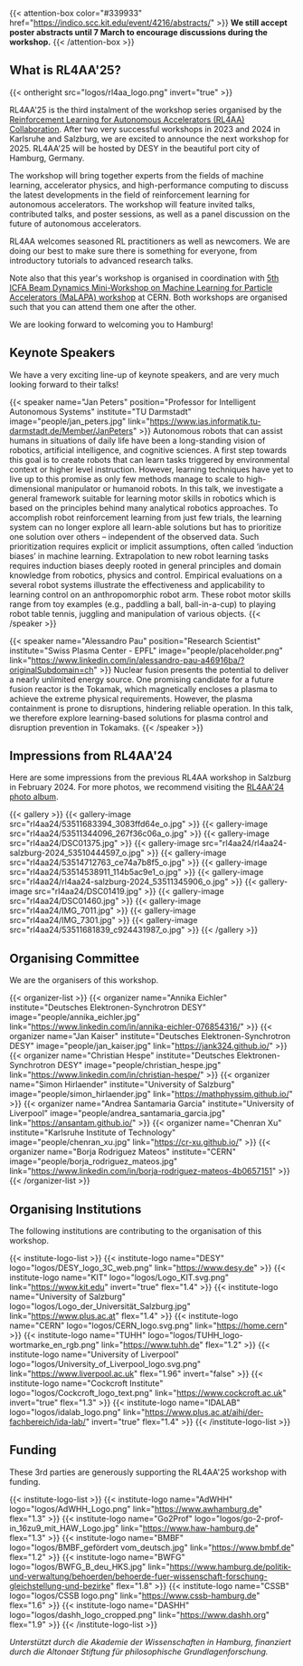 ---
---

{{< attention-box color="#339933" href="https://indico.scc.kit.edu/event/4216/abstracts/" >}}
**We still accept poster abstracts until 7 March to encourage discussions during the workshop.**
{{< /attention-box >}}

## What is RL4AA'25?

{{< ontheright src="logos/rl4aa_logo.png" invert="true" >}}

RL4AA'25 is the third instalment of the workshop series organised by the [Reinforcement Learning for Autonomous Accelerators (RL4AA) Collaboration](https://rl4aa.github.io/). After two very successful workshops in 2023 and 2024 in Karlsruhe and Salzburg, we are excited to announce the next workshop for 2025. RL4AA'25 will be hosted by DESY in the beautiful port city of Hamburg, Germany.

The workshop will bring together experts from the fields of machine learning, accelerator physics, and high-performance computing to discuss the latest developments in the field of reinforcement learning for autonomous accelerators. The workshop will feature invited talks, contributed talks, and poster sessions, as well as a panel discussion on the future of autonomous accelerators.

RL4AA welcomes seasoned RL practitioners as well as newcomers. We are doing our best to make sure there is something for everyone, from introductory tutorials to advanced research talks.

Note also that this year's workshop is organised in coordination with [5th ICFA Beam Dynamics Mini-Workshop on Machine Learning for Particle Accelerators (MaLAPA) workshop](https://indico.cern.ch/event/1382428/) at CERN. Both workshops are organised such that you can attend them one after the other.

We are looking forward to welcoming you to Hamburg!

## Keynote Speakers

We have a very exciting line-up of keynote speakers, and are very much looking forward to their talks!

{{< speaker name="Jan Peters" position="Professor for Intelligent Autonomous Systems" institute="TU Darmstadt" image="people/jan_peters.jpg" link="https://www.ias.informatik.tu-darmstadt.de/Member/JanPeters" >}}
Autonomous robots that can assist humans in situations of daily life have been a long-standing vision of robotics, artificial intelligence, and cognitive sciences. A first step towards this goal is to create robots that can learn tasks triggered by environmental context or higher level instruction. However, learning techniques have yet to live up to this promise as only few methods manage to scale to high-dimensional manipulator or humanoid robots. In this talk, we investigate a general framework suitable for learning motor skills in robotics which is based on the principles behind many analytical robotics approaches. To accomplish robot reinforcement learning from just few trials, the learning system can no longer explore all learn-able solutions but has to prioritize one solution over others – independent of the observed data. Such prioritization requires explicit or implicit assumptions, often called ‘induction biases’ in machine learning. Extrapolation to new robot learning tasks requires induction biases deeply rooted in general principles and domain knowledge from robotics, physics and control. Empirical evaluations on a several robot systems illustrate the effectiveness and applicability to learning control on an anthropomorphic robot arm. These robot motor skills range from toy examples (e.g., paddling a ball, ball-in-a-cup) to playing robot table tennis, juggling and manipulation of various objects.
{{< /speaker >}}

{{< speaker name="Alessandro Pau" position="Research Scientist" institute="Swiss Plasma Center - EPFL" image="people/placeholder.png" link="https://www.linkedin.com/in/alessandro-pau-a46916ba/?originalSubdomain=ch" >}}
Nuclear fusion presents the potential to deliver a nearly unlimited energy source. One promising candidate for a future fusion reactor is the Tokamak, which magnetically encloses a plasma to achieve the extreme physical requirements. However, the plasma containment is prone to disruptions, hindering reliable operation. In this talk, we therefore explore learning-based solutions for plasma control and disruption prevention in Tokamaks.
{{< /speaker >}}

## Impressions from RL4AA'24

Here are some impressions from the previous RL4AA workshop in Salzburg in February 2024. For more photos, we recommend visiting the [RL4AA'24 photo album](https://flic.kr/s/aHBqjBd84t).

{{< gallery >}}
{{< gallery-image src="rl4aa24/53511683394_3083ffd64e_o.jpg" >}}
{{< gallery-image src="rl4aa24/53511344096_267f36c06a_o.jpg" >}}
{{< gallery-image src="rl4aa24/DSC01375.jpg" >}}
{{< gallery-image src="rl4aa24/rl4aa24-salzburg-2024_53510444597_o.jpg" >}}
{{< gallery-image src="rl4aa24/53514712763_ce74a7b8f5_o.jpg" >}}
{{< gallery-image src="rl4aa24/53514538911_114b5ac9e1_o.jpg" >}}
{{< gallery-image src="rl4aa24/rl4aa24-salzburg-2024_53511345906_o.jpg" >}}
{{< gallery-image src="rl4aa24/DSC01419.jpg" >}}
{{< gallery-image src="rl4aa24/DSC01460.jpg" >}}
{{< gallery-image src="rl4aa24/IMG_7011.jpg" >}}
{{< gallery-image src="rl4aa24/IMG_7301.jpg" >}}
{{< gallery-image src="rl4aa24/53511681839_c924431987_o.jpg" >}}
{{< /gallery >}}

## Organising Committee

We are the organisers of this workshop.

{{< organizer-list >}}
{{< organizer name="Annika Eichler" institute="Deutsches Elektronen-Synchrotron DESY" image="people/annika_eichler.jpg" link="https://www.linkedin.com/in/annika-eichler-076854316/" >}}
{{< organizer name="Jan Kaiser" institute="Deutsches Elektronen-Synchrotron DESY" image="people/jan_kaiser.jpg" link="https://jank324.github.io/" >}}
{{< organizer name="Christian Hespe" institute="Deutsches Elektronen-Synchrotron DESY" image="people/christian_hespe.jpg" link="https://www.linkedin.com/in/christian-hespe/" >}}
{{< organizer name="Simon Hirlaender" institute="University of Salzburg" image="people/simon_hirlaender.jpg" link="https://mathphyssim.github.io/" >}}
{{< organizer name="Andrea Santamaria Garcia" institute="University of Liverpool" image="people/andrea_santamaria_garcia.jpg" link="https://ansantam.github.io/" >}}
{{< organizer name="Chenran Xu" institute="Karlsruhe Institute of Technology" image="people/chenran_xu.jpg" link="https://cr-xu.github.io/" >}}
{{< organizer name="Borja Rodriguez Mateos" institute="CERN" image="people/borja_rodriguez_mateos.jpg" link="https://www.linkedin.com/in/borja-rodriguez-mateos-4b0657151" >}}
{{< /organizer-list >}}

## Organising Institutions

The following institutions are contributing to the organisation of this workshop.

{{< institute-logo-list >}}
{{< institute-logo name="DESY" logo="logos/DESY_logo_3C_web.png" link="https://www.desy.de" >}}
{{< institute-logo name="KIT" logo="logos/Logo_KIT.svg.png" link="https://www.kit.edu" invert="true" flex="1.4" >}}
{{< institute-logo name="University of Salzburg" logo="logos/Logo_der_Universität_Salzburg.jpg" link="https://www.plus.ac.at" flex="1.4" >}}
{{< institute-logo name="CERN" logo="logos/CERN_logo.svg.png" link="https://home.cern" >}}
{{< institute-logo name="TUHH" logo="logos/TUHH_logo-wortmarke_en_rgb.png" link="https://www.tuhh.de" flex="1.2" >}}
{{< institute-logo name="University of Liverpool" logo="logos/University_of_Liverpool_logo.svg.png" link="https://www.liverpool.ac.uk" flex="1.96" invert="false" >}}
{{< institute-logo name="Cockcroft Institute" logo="logos/Cockcroft_logo_text.png" link="https://www.cockcroft.ac.uk" invert="true" flex="1.3" >}}
{{< institute-logo name="IDALAB" logo="logos/idalab_logo.png" link="https://www.plus.ac.at/aihi/der-fachbereich/ida-lab/" invert="true" flex="1.4" >}}
{{< /institute-logo-list >}}

## Funding

These 3rd parties are generously supporting the RL4AA'25 workshop with funding.

{{< institute-logo-list >}}
{{< institute-logo name="AdWHH" logo="logos/AdWHH_Logo.png" link="https://www.awhamburg.de" flex="1.3" >}}
{{< institute-logo name="Go2Prof" logo="logos/go-2-prof-in_16zu9_mit_HAW_Logo.jpg" link="https://www.haw-hamburg.de" flex="1.3" >}}
{{< institute-logo name="BMBF" logo="logos/BMBF_gefördert vom_deutsch.jpg" link="https://www.bmbf.de" flex="1.2" >}}
{{< institute-logo name="BWFG" logo="logos/BWFG_B_deu_HKS.jpg" link="https://www.hamburg.de/politik-und-verwaltung/behoerden/behoerde-fuer-wissenschaft-forschung-gleichstellung-und-bezirke" flex="1.8" >}}
{{< institute-logo name="CSSB" logo="logos/CSSB logo.png" link="https://www.cssb-hamburg.de" flex="1.6" >}}
{{< institute-logo name="DASHH" logo="logos/dashh_logo_cropped.png" link="https://www.dashh.org" flex="1.9" >}}
{{< /institute-logo-list >}}

_Unterstützt durch die Akademie der Wissenschaften in Hamburg, finanziert durch die Altonaer Stiftung für philosophische Grundlagenforschung._
